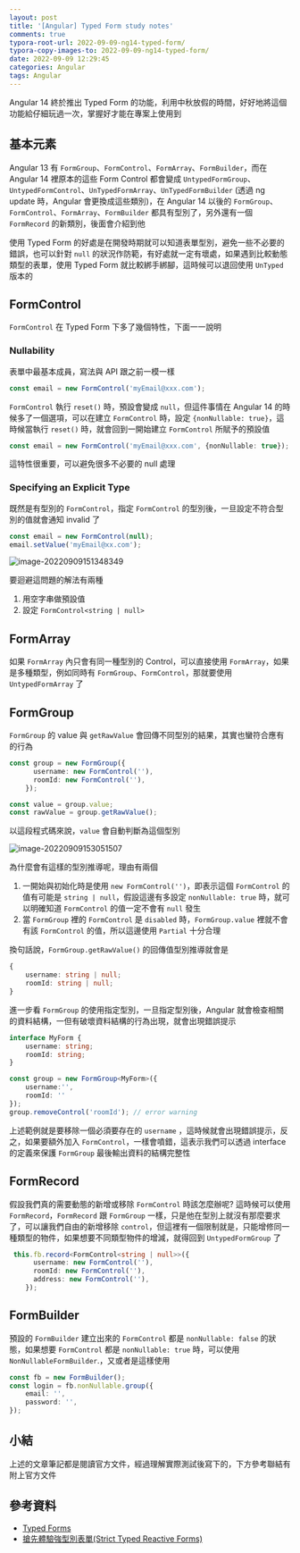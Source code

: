 ```yaml
---
layout: post
title: '[Angular] Typed Form study notes'
comments: true
typora-root-url: 2022-09-09-ng14-typed-form/
typora-copy-images-to: 2022-09-09-ng14-typed-form/
date: 2022-09-09 12:29:45
categories: Angular
tags: Angular
---
```


Angular 14 終於推出 Typed Form 的功能，利用中秋放假的時間，好好地將這個功能給仔細玩過一次，掌握好才能在專案上使用到

<!-- more -->

## 基本元素

Angular 13  有 `FormGroup`、`FormControl`、`FormArray`、`FormBuilder`，而在 Angular 14 裡原本的這些 Form Control 都會變成 `UntypedFormGroup`、`UntypedFormControl`、`UnTypedFormArray`、`UnTypedFormBuilder` (透過 ng update 時，Angular 會更換成這些類別)，在 Angular 14 以後的 `FormGroup`、`FormControl`、`FormArray`、`FormBuilder` 都具有型別了，另外還有一個 `FormRecord` 的新類別，後面會介紹到他

使用 Typed Form 的好處是在開發時期就可以知道表單型別，避免一些不必要的錯誤，也可以針對 `null` 的狀況作防範，有好處就一定有壞處，如果遇到比較動態類型的表單，使用 Typed Form 就比較綁手綁腳，這時候可以退回使用 `UnTyped` 版本的 



## FormControl

`FormControl` 在 Typed Form 下多了幾個特性，下面一一說明

### Nullability

表單中最基本成員，寫法與 API 跟之前一模一樣

```typescript
const email = new FormControl('myEmail@xxx.com');
```

`FormControl` 執行  `reset()`  時，預設會變成 `null`，但這件事情在 Angular 14 的時候多了一個選項，可以在建立 `FormControl` 時，設定 `{nonNullable: true}`，這時候當執行 `reset()` 時，就會回到一開始建立 `FormControl` 所賦予的預設值

```typescript
const email = new FormControl('myEmail@xxx.com', {nonNullable: true}); 
```

這特性很重要，可以避免很多不必要的 null 處理

### Specifying an Explicit Type

既然是有型別的 `FormControl`，指定 `FormControl` 的型別後，一旦設定不符合型別的值就會通知 invalid 了

```typescript
const email = new FormControl(null);
email.setValue('myEmail@xx.com'); 
```

![image-20220909151348349](image-20220909151348349.png)

要迴避這問題的解法有兩種

1. 用空字串做預設值 
2. 設定 `FormControl<string | null>`

## FormArray

如果 `FormArray` 內只會有同一種型別的 Control，可以直接使用 `FormArray`，如果是多種類型，例如同時有 `FormGroup`、`FormControl`，那就要使用 `UntypedFormArray` 了

## FormGroup

`FormGroup` 的 value 與 `getRawValue` 會回傳不同型別的結果，其實也蠻符合應有的行為

```typescript
const group = new FormGroup({
      username: new FormControl(''),
      roomId: new FormControl(''),
    });

const value = group.value;
const rawValue = group.getRawValue();
```

以這段程式碼來說，`value` 會自動判斷為這個型別

![image-20220909153051507](image-20220909153051507.png)

為什麼會有這樣的型別推導呢，理由有兩個

1. 一開始與初始化時是使用  `new FormControl('')`，即表示這個 `FormControl`  的值有可能是 `string | null`，假設這邊有多設定 `nonNullable: true` 時，就可以明確知道 `FormControl` 的值一定不會有 `null` 發生
2. 當 `FormGroup` 裡的 `FormControl` 是 `disabled`  時，`FormGroup.value` 裡就不會有該 `FormControl` 的值，所以這邊使用 `Partial` 十分合理

換句話說，`FormGroup.getRawValue()` 的回傳值型別推導就會是

```typescript
{
    username: string | null;
    roomId: string | null;
}
```

進一步看 `FormGroup` 的使用指定型別，一旦指定型別後，Angular 就會檢查相關的資料結構，一但有破壞資料結構的行為出現，就會出現錯誤提示

```typescript
interface MyForm {
    username: string;
    roomId: string;
}

const group = new FormGroup<MyForm>({
    username:'',
    roomId: ''
});
group.removeControl('roomId'); // error warning
```

上述範例就是要移除一個必須要存在的 `username` ，這時候就會出現錯誤提示，反之，如果要額外加入 `FormControl`，一樣會噴錯，這表示我們可以透過 interface 的定義來保護 `FormGroup` 最後輸出資料的結構完整性

## FormRecord

假設我們真的需要動態的新增或移除 `FormControl` 時該怎麼辦呢?  這時候可以使用 `FormRecord`，`FormRecord` 跟 `FormGroup` 一樣，只是他在型別上就沒有那麼要求了，可以讓我們自由的新增移除 `control`，但這裡有一個限制就是，只能增修同一種類型的物件，如果想要不同類型物件的增減，就得回到 `UntypedFormGroup` 了

```typescript
 this.fb.record<FormControl<string | null>>({
      username: new FormControl(''),
      roomId: new FormControl(''),
      address: new FormControl(''),
    });
```

## FormBuilder

預設的 `FormBuilder` 建立出來的 `FormControl` 都是 `nonNullable: false` 的狀態，如果想要 `FormControl` 都是 `nonNullable: true` 時，可以使用 `NonNullableFormBuilder`.，又或者是這樣使用

```typescript
const fb = new FormBuilder();
const login = fb.nonNullable.group({
    email: '',
    password: '',
});
```



## 小結

上述的文章筆記都是閱讀官方文件，經過理解實際測試後寫下的，下方參考聯結有附上官方文件



## 參考資料

- [Typed Forms](https://angular.io/guide/typed-forms)
- [搶先體驗強型別表單(Strict Typed Reactive Forms)](https://fullstackladder.dev/blog/2022/05/15/angular-14-strict-typed-reactive-forms/)

